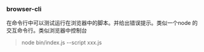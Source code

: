 ### browser-cli

在命令行中可以测试运行在浏览器中的脚本。并给出错误提示。类似一个node 的交互命令行。类似浏览器中控制台

> node bin/index.js --script xxx.js